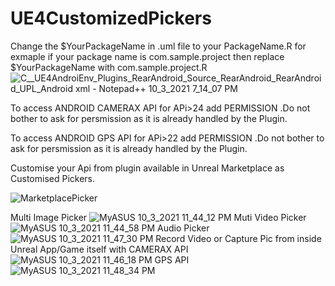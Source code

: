 # UE4CustomizedPickers

Change the $YourPackageName in .uml file to your PackageName.R
for exmaple if your package name is com.sample.project then replace  $YourPackageName with com.sample.project.R
![C__UE4AndroiEnv_Plugins_RearAndroid_Source_RearAndroid_RearAndroid_UPL_Android xml - Notepad++ 10_3_2021 7_14_07 PM](https://user-images.githubusercontent.com/37648290/135767177-efc61b7c-3c76-4550-9bc9-7b71b47ab26a.png)

To access ANDROID CAMERAX API for APi>24 add PERMISSION .Do not bother to ask for persmission as it is already handled by the Plugin.

To access ANDROID GPS API for APi>22 add PERMISSION .Do not bother to ask for persmission as it is already handled by the Plugin.

Customise your Api from plugin available in Unreal Marketplace as Customised Pickers.


![MarketplacePicker](https://user-images.githubusercontent.com/37648290/135767185-3d86e92b-69a8-47cf-b5d3-5e94431af569.png)

Multi Image Picker
![MyASUS 10_3_2021 11_44_12 PM](https://user-images.githubusercontent.com/37648290/135767190-7c98c606-dd71-42e9-a643-acbdb872612a.png)
Muti Video Picker
![MyASUS 10_3_2021 11_44_58 PM](https://user-images.githubusercontent.com/37648290/135767201-4a28d668-8a20-4a84-9ae4-b32f6c706ce2.png)
Audio Picker![MyASUS 10_3_2021 11_47_30 PM](https://user-images.githubusercontent.com/37648290/135767206-73d8c214-6973-421b-9f7b-63e7e1de4c5a.png)
Record Video or Capture Pic from inside Unreal App/Game itself with CAMERAX API
![MyASUS 10_3_2021 11_46_18 PM](https://user-images.githubusercontent.com/37648290/135767216-51781c6c-1e84-496c-a525-327a543092fe.png)
GPS API
![MyASUS 10_3_2021 11_48_34 PM](https://user-images.githubusercontent.com/37648290/135767230-8e941849-1c89-490d-9a45-f60ae2be10d3.png)
